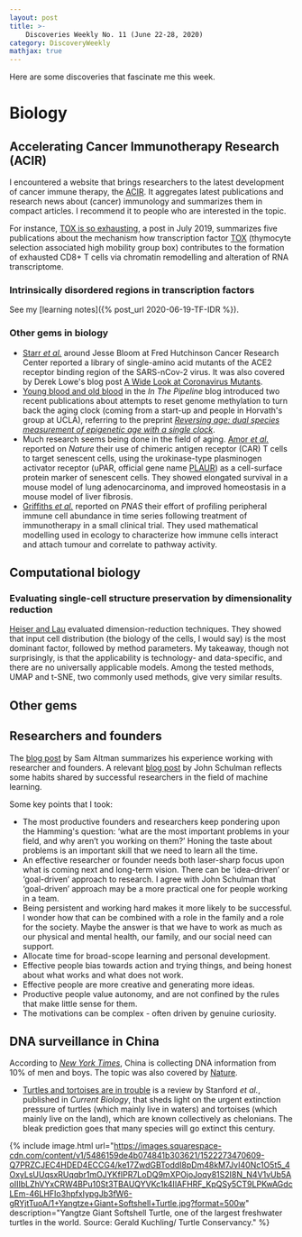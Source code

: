 ```yaml
---
layout: post
title: >-
    Discoveries Weekly No. 11 (June 22-28, 2020)
category: DiscoveryWeekly
mathjax: true
---
```


Here are some discoveries that fascinate me this week.

# Biology

## Accelerating Cancer Immunotherapy Research (ACIR)

I encountered a website that brings researchers to the latest development of
cancer immune therapy, the [ACIR](http://acir.org). It aggregates latest
publications and research news about (cancer) immunology and summarizes them in
compact articles. I recommend it to people who are interested in the topic.

For instance, [TOX is so
exhausting](https://acir.org/weekly-digests/2019/july/tox-is-so-exhausting), a
post in July 2019, summarizes five publications about the mechanism how
transcription factor [TOX](https://www.ncbi.nlm.nih.gov/gene/9760) (thymocyte
selection associated high mobility group box) contributes to the formation of
exhausted CD8+ T cells via chromatin remodelling and alteration of RNA
transcriptome.

### Intrinsically disordered regions in transcription factors

See my [learning notes]({% post_url 2020-06-19-TF-IDR %}).

### Other gems in biology

* [Starr *et al.*](https://www.biorxiv.org/content/10.1101/2020.06.17.157982v1)
    around Jesse Bloom at Fred Hutchinson Cancer Research Center reported a
    library of single-amino acid mutants of the ACE2 receptor binding region of
    the SARS-nCov-2 virus. It was also covered by Derek Lowe's blog post [A Wide
    Look at Coronavirus
    Mutants](https://blogs.sciencemag.org/pipeline/archives/2020/06/19/a-wide-look-at-coronavirus-mutants).
* [Young blood and old
    blood](https://blogs.sciencemag.org/pipeline/archives/2020/06/12/young-blood-and-old-blood)
    in the *In The Pipeline* blog introduced two recent publications about
    attempts to reset genome methylation to turn back the aging clock (coming
    from a start-up and people in Horvath's group at UCLA), referring to the
    preprint [*Reversing age: dual species measurement of epigenetic age with a
    single clock*](https://www.biorxiv.org/content/10.1101/2020.05.07.082917v1).
* Much research seems being done in the field of aging. [Amor *et
    al.*](https://www.nature.com/articles/s41586-020-2403-9) reported on
    *Nature* their use of chimeric antigen receptor (CAR) T cells to target
    senescent cells, using the urokinase-type plasminogen activator receptor
    (uPAR, official gene name [PLAUR](https://www.ncbi.nlm.nih.gov/gene/5329))
    as a cell-surface protein marker of senescent cells. They showed elongated
    survival in a mouse model of lung adenocarcinoma, and improved homeostasis
    in a mouse model of liver fibrosis.
* [Griffiths *et al.*](https://www.pnas.org/content/early/2020/06/19/1918937117)
    reported on *PNAS* their effort of profiling peripheral immune cell
    abundance in time series following treatment of immunotherapy in a small
    clinical trial. They used mathematical modelling used in ecology to
    characterize how immune cells interact and attach tumour and correlate to
    pathway activity.

## Computational biology

### Evaluating single-cell structure preservation by dimensionality reduction

[Heiser and
Lau](https://www.sciencedirect.com/science/article/pii/S2211124720305258)
evaluated dimension-reduction techniques. They showed that input cell
distribution (the biology of the cells, I would say) is the most dominant
factor, followed by method parameters. My takeaway, though not surprisingly, is
that the applicability is technology- and data-specific, and there are no
universally applicable models. Among the tested methods, UMAP and t-SNE, two
commonly used methods, give very similar results.

## Other gems

## Researchers and founders

The [blog post](https://blog.samaltman.com/researchers-and-founders) by Sam
Altman summarizes his experience working with researcher and founders. A
relevant [blog post](http://joschu.net/blog/opinionated-guide-ml-research.html)
by John Schulman reflects some habits shared by successful researchers in the
field of machine learning.

Some key points that I took:

* The most productive founders and researchers keep pondering upon the Hamming's
  question: &lsquo;what are the most important problems in your field, and why
  aren’t you working on them?&rsquo; Honing the taste about problems is an
  important skill that we need to learn all the time.
* An effective researcher or founder needs both laser-sharp focus upon what is
  coming next and long-term vision. There can be &lsquo;idea-driven&rsquo; or
  &lsquo;goal-driven&rsquo; approach to research. I agree with John Schulman
  that &lsquo;goal-driven&rsquo; approach may be a more practical one for people
  working in a team.
* Being persistent and working hard makes it more likely to be successful. I
  wonder how that can be combined with a role in the family and a role for the
  society. Maybe the answer is that we have to work as much as our physical and
  mental health, our family, and our social need can support.
* Allocate time for broad-scope learning and personal development.
* Effective people bias towards action and trying things, and being honest about
  what works and  what does not work.
* Effective people are more creative and generating more ideas.
* Productive people value autonomy, and are not confined by the rules that make
    little sense for them.
* The motivations can be complex - often driven by genuine curiosity.

## DNA surveillance in China

According to [*New York
Times*](https://www.nytimes.com/2020/06/17/world/asia/China-DNA-surveillance.html),
China is collecting DNA information from 10% of men and boys. The topic was also
covered by
[Nature](https://www.nature.com/news/china-expands-dna-data-grab-in-troubled-western-region-1.22033).

* [Turtles and tortoises are in
    trouble](https://www.sciencedirect.com/science/article/pii/S0960982220306369)
    is a review by Stanford *et al.*, published in *Current Biology*, that sheds
    light on the urgent extinction pressure of turtles (which mainly live in
    waters) and tortoises (which mainly live on the land), which are
    known collectively as chelonians. The bleak prediction goes that many
    species will go extinct this century.

{% include image.html
url="https://images.squarespace-cdn.com/content/v1/5486159de4b074841b303621/1522273470609-Q7PRZCJEC4HDED4ECCG4/ke17ZwdGBToddI8pDm48kM7JvI40Nc1O5t5_4OxyLsUUqsxRUqqbr1mOJYKfIPR7LoDQ9mXPOjoJoqy81S2I8N_N4V1vUb5AoIIIbLZhVYxCRW4BPu10St3TBAUQYVKc1k4IlAFHRF_KpQSy5CT9LPKwAGdcLEm-46LHFIo3hpfxIypgJb3fW6-gRYjtTuoA/1+Yangtze+Giant+Softshell+Turtle.jpg?format=500w"
description="Yangtze Giant Softshell Turtle, one of the largest freshwater
turtles in the world. Source: Gerald Kuchling/ Turtle Conservancy."
%}
